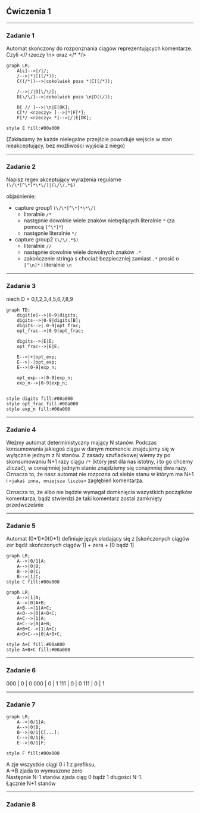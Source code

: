 ## Ćwiczenia 1
***
### Zadanie 1
Automat skończony do rozponznania ciągów reprezentujących komentarze. Czyli <// rzeczy \n> oraz </* */>
```mermaid
graph LR;
    A[ε]-->|/|/;
    /-->|*|C((/*));
    C((/*))-->|cokolwiek poza *|C((/*));
    
    /-->|/|D[\/\/];
    D[\/\/]-->|cokolwiek poza \n|D((/));

    D[ // ]-->|\n|E[OK];
    C[*/ <rzeczy> ]-->|*|F[*];
    F[*/ <rzeczy> *]-->|/|E[OK];

style E fill:#00a000
```

(Zakładamy że każde nielegalne przejście powoduje wejście w stan nieakceptujący, bez możliwości wyjścia z niego)


***
### Zadanie 2
Napisz regex akceptujący wyrażenia regularne  
`(\/\*[^\*]*\*\/)|(\/\/.*$)`

objaśnienie:  
- capture group1 `(\/\*[^\*]*\*\/)`
    - literalnie `/*`
    - następnie dowolnie wiele znaków niebędących literalnie `*` (za pomocą `[^\*]*`)
    - następnie literalnie `*/` 
- capture group2 `(\/\/.*$)`
    - literalnie `//`
    - następnie dowolnie wiele dowolnych znaków `.*`
    - zakończenie stringa `$` chociaż bezpieczniej zamiast `.*` prosić o `[^\n]*` i literalnie `\n`

***
### Zadanie 3
niech D = 0,1,2,3,4,5,6,7,8,9
```mermaid
graph TD;
    digit[e]-->|0-9|digits;
    digits-->|0-9|digits[B];
    digits-->|.0-9|opt_frac;
    opt_frac-->|0-9|opt_frac;

    digits-->|E|E;
    opt_frac-->|E|E;
    
    E-->|+|opt_exp;
    E-->|-|opt_exp;
    E-->|0-9|exp_n;

    opt_exp-->|0-9|exp_n;
    exp_n-->|0-9|exp_n;
    
    
style digits fill:#00a000
style opt_frac fill:#00a000
style exp_n fill:#00a000

```
***
### Zadanie 4
Weźmy automat deterministyczny mający N stanów. Podczas konsumowania jakiegoś ciągu w danym momencie znajdujemy się w wyłącznie jednym z N stanów. Z zasady szufladkowej wiemy ży po skonsumowaniu N+1 razy ciągu `/*` (który jest dla nas istotny, i to go chcemy zliczać), w conajmniej jednym stanie znajdziemy się conajmniej dwa razy. Oznacza to, że nasz automat nie rozpozna od siebie stanu w którym ma N+1 i `<jakaś inna, mniejsza liczba>` zagłębień komentarza. 

Oznacza to, że albo nie będzie wymagał domknięcia wszystkich początków komentarza, bądź stwierdzi że taki komentarz zostal zamknięty przedwcześnie

***
### Zadanie 5
Automat (0+1)*0(0+1) definiuje język sładający się z [skończonych ciągów zer bądź skończonych ciągów 1] + zera + [0 bądź 1]

```mermaid
graph LR;
    A-->|0/1|A;
    A-->|0|B;
    B-->|0|C;
    B-->|1|C;
style C fill:#00a000
```

```mermaid
graph LR;
    A-->|1|A;
    A-->|0|A+B;
    A+B-->|1|A+C;
    A+B-->|0|A+B+C;
    A+C-->|1|A;
    A+C-->|0|A+B;
    A+B+C-->|1|A+C;
    A+B+C-->|0|A+B+C;

style A+C fill:#00a000
style A+B+C fill:#00a000

```

***
### Zadanie 6
000 | 0 | 0
000 | 0 | 1
111 | 0 | 0
111 | 0 | 1


***
### Zadanie 7
```mermaid
graph LR;
    A-->|0/1|A;
    A-->|0|B;
    B-->|0/1|C[...];
    C-->|0/1|E;
    E-->|0/1|F;
    
style F fill:#00a000
```

A zje wszystkie ciągi 0 i 1 z prefiksu,  
A->B zjada to wymuszone zero  
Następnie N-1 stanów zjada ciąg 0 bądź 1 długości N-1.  
Łącznie N+1 stanów


***
### Zadanie 8